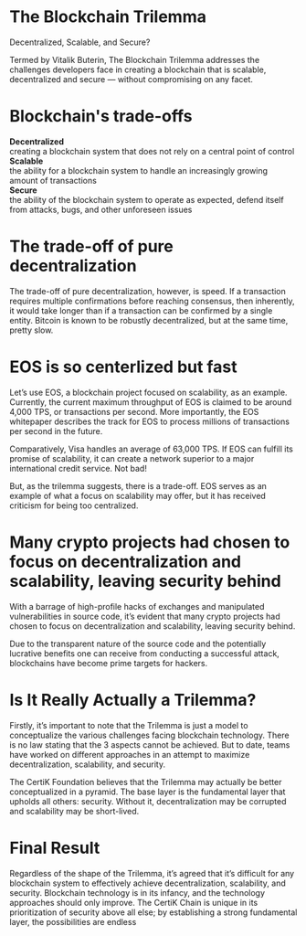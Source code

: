 # The Blockchain Trilemma
Decentralized, Scalable, and Secure?<br/>

Termed by Vitalik Buterin, The Blockchain Trilemma addresses the challenges developers face in creating a blockchain that is scalable, decentralized and secure — without compromising on any facet.

# Blockchain's trade-offs
**Decentralized**<br/>
creating a blockchain system that does not rely on a central point of control<br/>
**Scalable**<br/> the ability for a blockchain system to handle an increasingly growing amount of transactions<br/>
**Secure**<br/>
the ability of the blockchain system to operate as expected, defend itself from attacks, bugs, and other unforeseen issues

# The trade-off of pure decentralization 

The trade-off of pure decentralization, however, is speed. If a transaction requires multiple confirmations before reaching consensus, then inherently, it would take longer than if a transaction can be confirmed by a single entity. Bitcoin is known to be robustly decentralized, but at the same time, pretty slow.

# EOS is so centerlized but fast

Let’s use EOS, a blockchain project focused on scalability, as an example. Currently, the current maximum throughput of EOS is claimed to be around 4,000 TPS, or transactions per second. More importantly, the EOS whitepaper describes the track for EOS to process millions of transactions per second in the future.<br/>

Comparatively, Visa handles an average of 63,000 TPS. If EOS can fulfill its promise of scalability, it can create a network superior to a major international credit service. Not bad!<br/>

But, as the trilemma suggests, there is a trade-off. EOS serves as an example of what a focus on scalability may offer, but it has received criticism for being too centralized.<br/>

# Many crypto projects had chosen to focus on decentralization and scalability, leaving security behind

With a barrage of high-profile hacks of exchanges and manipulated vulnerabilities in source code, it’s evident that many crypto projects had chosen to focus on decentralization and scalability, leaving security behind.<br/>

Due to the transparent nature of the source code and the potentially lucrative benefits one can receive from conducting a successful attack, blockchains have become prime targets for hackers.<br/>

# Is It Really Actually a Trilemma?

Firstly, it’s important to note that the Trilemma is just a model to conceptualize the various challenges facing blockchain technology. There is no law stating that the 3 aspects cannot be achieved. But to date, teams have worked on different approaches in an attempt to maximize decentralization, scalability, and security.<br/>

The CertiK Foundation believes that the Trilemma may actually be better conceptualized in a pyramid. The base layer is the fundamental layer that upholds all others: security. Without it, decentralization may be corrupted and scalability may be short-lived. 

# Final Result

Regardless of the shape of the Trilemma, it’s agreed that it’s difficult for any blockchain system to effectively achieve decentralization, scalability, and security. Blockchain technology is in its infancy, and the technology approaches should only improve. The CertiK Chain is unique in its prioritization of security above all else; by establishing a strong fundamental layer, the possibilities are endless